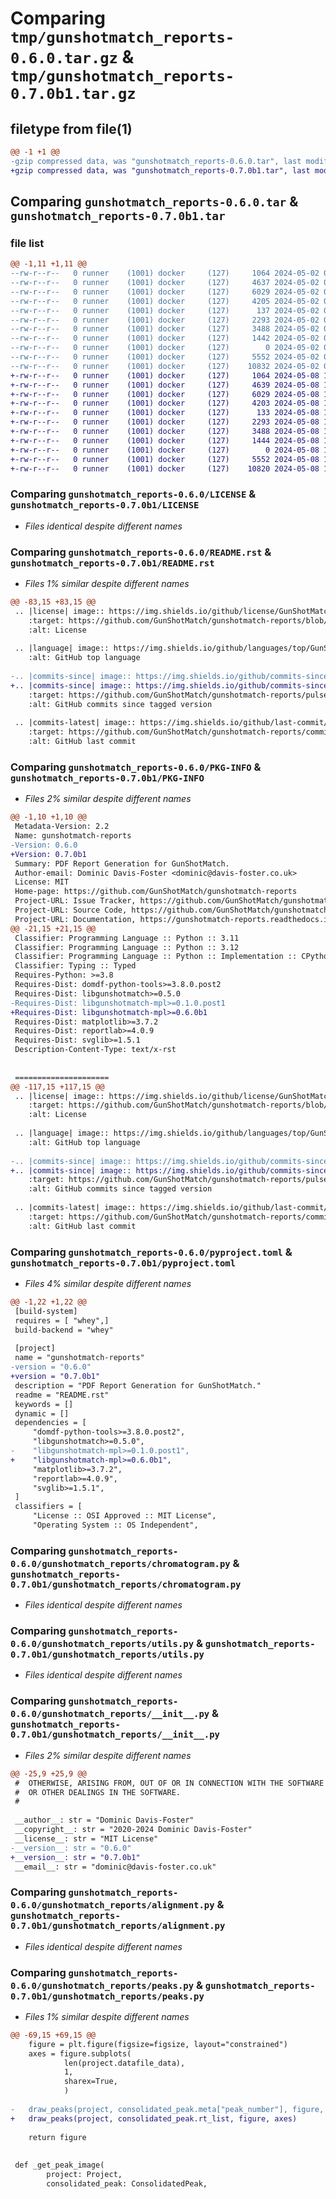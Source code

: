 # Comparing `tmp/gunshotmatch_reports-0.6.0.tar.gz` & `tmp/gunshotmatch_reports-0.7.0b1.tar.gz`

## filetype from file(1)

```diff
@@ -1 +1 @@
-gzip compressed data, was "gunshotmatch_reports-0.6.0.tar", last modified: Thu May  2 09:48:43 2024, max compression
+gzip compressed data, was "gunshotmatch_reports-0.7.0b1.tar", last modified: Wed May  8 16:09:05 2024, max compression
```

## Comparing `gunshotmatch_reports-0.6.0.tar` & `gunshotmatch_reports-0.7.0b1.tar`

### file list

```diff
@@ -1,11 +1,11 @@
--rw-r--r--   0 runner    (1001) docker     (127)     1064 2024-05-02 09:48:43.093726 gunshotmatch_reports-0.6.0/LICENSE
--rw-r--r--   0 runner    (1001) docker     (127)     4637 2024-05-02 09:48:43.097726 gunshotmatch_reports-0.6.0/README.rst
--rw-r--r--   0 runner    (1001) docker     (127)     6029 2024-05-02 09:48:43.097726 gunshotmatch_reports-0.6.0/PKG-INFO
--rw-r--r--   0 runner    (1001) docker     (127)     4205 2024-05-02 09:48:43.097726 gunshotmatch_reports-0.6.0/pyproject.toml
--rw-r--r--   0 runner    (1001) docker     (127)      137 2024-05-02 09:48:43.097726 gunshotmatch_reports-0.6.0/requirements.txt
--rw-r--r--   0 runner    (1001) docker     (127)     2293 2024-05-02 09:48:20.581642 gunshotmatch_reports-0.6.0/gunshotmatch_reports/chromatogram.py
--rw-r--r--   0 runner    (1001) docker     (127)     3488 2024-05-02 09:48:20.581642 gunshotmatch_reports-0.6.0/gunshotmatch_reports/utils.py
--rw-r--r--   0 runner    (1001) docker     (127)     1442 2024-05-02 09:48:20.581642 gunshotmatch_reports-0.6.0/gunshotmatch_reports/__init__.py
--rw-r--r--   0 runner    (1001) docker     (127)        0 2024-05-02 09:48:20.581642 gunshotmatch_reports-0.6.0/gunshotmatch_reports/py.typed
--rw-r--r--   0 runner    (1001) docker     (127)     5552 2024-05-02 09:48:20.581642 gunshotmatch_reports-0.6.0/gunshotmatch_reports/alignment.py
--rw-r--r--   0 runner    (1001) docker     (127)    10832 2024-05-02 09:48:20.581642 gunshotmatch_reports-0.6.0/gunshotmatch_reports/peaks.py
+-rw-r--r--   0 runner    (1001) docker     (127)     1064 2024-05-08 16:09:05.772384 gunshotmatch_reports-0.7.0b1/LICENSE
+-rw-r--r--   0 runner    (1001) docker     (127)     4639 2024-05-08 16:09:05.776384 gunshotmatch_reports-0.7.0b1/README.rst
+-rw-r--r--   0 runner    (1001) docker     (127)     6029 2024-05-08 16:09:05.776384 gunshotmatch_reports-0.7.0b1/PKG-INFO
+-rw-r--r--   0 runner    (1001) docker     (127)     4203 2024-05-08 16:09:05.776384 gunshotmatch_reports-0.7.0b1/pyproject.toml
+-rw-r--r--   0 runner    (1001) docker     (127)      133 2024-05-08 16:09:05.776384 gunshotmatch_reports-0.7.0b1/requirements.txt
+-rw-r--r--   0 runner    (1001) docker     (127)     2293 2024-05-08 16:08:40.500232 gunshotmatch_reports-0.7.0b1/gunshotmatch_reports/chromatogram.py
+-rw-r--r--   0 runner    (1001) docker     (127)     3488 2024-05-08 16:08:40.500232 gunshotmatch_reports-0.7.0b1/gunshotmatch_reports/utils.py
+-rw-r--r--   0 runner    (1001) docker     (127)     1444 2024-05-08 16:08:40.500232 gunshotmatch_reports-0.7.0b1/gunshotmatch_reports/__init__.py
+-rw-r--r--   0 runner    (1001) docker     (127)        0 2024-05-08 16:08:40.500232 gunshotmatch_reports-0.7.0b1/gunshotmatch_reports/py.typed
+-rw-r--r--   0 runner    (1001) docker     (127)     5552 2024-05-08 16:08:40.500232 gunshotmatch_reports-0.7.0b1/gunshotmatch_reports/alignment.py
+-rw-r--r--   0 runner    (1001) docker     (127)    10820 2024-05-08 16:08:40.500232 gunshotmatch_reports-0.7.0b1/gunshotmatch_reports/peaks.py
```

### Comparing `gunshotmatch_reports-0.6.0/LICENSE` & `gunshotmatch_reports-0.7.0b1/LICENSE`

 * *Files identical despite different names*

### Comparing `gunshotmatch_reports-0.6.0/README.rst` & `gunshotmatch_reports-0.7.0b1/README.rst`

 * *Files 1% similar despite different names*

```diff
@@ -83,15 +83,15 @@
 .. |license| image:: https://img.shields.io/github/license/GunShotMatch/gunshotmatch-reports
 	:target: https://github.com/GunShotMatch/gunshotmatch-reports/blob/master/LICENSE
 	:alt: License
 
 .. |language| image:: https://img.shields.io/github/languages/top/GunShotMatch/gunshotmatch-reports
 	:alt: GitHub top language
 
-.. |commits-since| image:: https://img.shields.io/github/commits-since/GunShotMatch/gunshotmatch-reports/v0.6.0
+.. |commits-since| image:: https://img.shields.io/github/commits-since/GunShotMatch/gunshotmatch-reports/v0.7.0b1
 	:target: https://github.com/GunShotMatch/gunshotmatch-reports/pulse
 	:alt: GitHub commits since tagged version
 
 .. |commits-latest| image:: https://img.shields.io/github/last-commit/GunShotMatch/gunshotmatch-reports
 	:target: https://github.com/GunShotMatch/gunshotmatch-reports/commit/master
 	:alt: GitHub last commit
```

### Comparing `gunshotmatch_reports-0.6.0/PKG-INFO` & `gunshotmatch_reports-0.7.0b1/PKG-INFO`

 * *Files 2% similar despite different names*

```diff
@@ -1,10 +1,10 @@
 Metadata-Version: 2.2
 Name: gunshotmatch-reports
-Version: 0.6.0
+Version: 0.7.0b1
 Summary: PDF Report Generation for GunShotMatch.
 Author-email: Dominic Davis-Foster <dominic@davis-foster.co.uk>
 License: MIT
 Home-page: https://github.com/GunShotMatch/gunshotmatch-reports
 Project-URL: Issue Tracker, https://github.com/GunShotMatch/gunshotmatch-reports/issues
 Project-URL: Source Code, https://github.com/GunShotMatch/gunshotmatch-reports
 Project-URL: Documentation, https://gunshotmatch-reports.readthedocs.io/en/latest
@@ -21,15 +21,15 @@
 Classifier: Programming Language :: Python :: 3.11
 Classifier: Programming Language :: Python :: 3.12
 Classifier: Programming Language :: Python :: Implementation :: CPython
 Classifier: Typing :: Typed
 Requires-Python: >=3.8
 Requires-Dist: domdf-python-tools>=3.8.0.post2
 Requires-Dist: libgunshotmatch>=0.5.0
-Requires-Dist: libgunshotmatch-mpl>=0.1.0.post1
+Requires-Dist: libgunshotmatch-mpl>=0.6.0b1
 Requires-Dist: matplotlib>=3.7.2
 Requires-Dist: reportlab>=4.0.9
 Requires-Dist: svglib>=1.5.1
 Description-Content-Type: text/x-rst
 
 
 =====================
@@ -117,15 +117,15 @@
 .. |license| image:: https://img.shields.io/github/license/GunShotMatch/gunshotmatch-reports
 	:target: https://github.com/GunShotMatch/gunshotmatch-reports/blob/master/LICENSE
 	:alt: License
 
 .. |language| image:: https://img.shields.io/github/languages/top/GunShotMatch/gunshotmatch-reports
 	:alt: GitHub top language
 
-.. |commits-since| image:: https://img.shields.io/github/commits-since/GunShotMatch/gunshotmatch-reports/v0.6.0
+.. |commits-since| image:: https://img.shields.io/github/commits-since/GunShotMatch/gunshotmatch-reports/v0.7.0b1
 	:target: https://github.com/GunShotMatch/gunshotmatch-reports/pulse
 	:alt: GitHub commits since tagged version
 
 .. |commits-latest| image:: https://img.shields.io/github/last-commit/GunShotMatch/gunshotmatch-reports
 	:target: https://github.com/GunShotMatch/gunshotmatch-reports/commit/master
 	:alt: GitHub last commit
```

### Comparing `gunshotmatch_reports-0.6.0/pyproject.toml` & `gunshotmatch_reports-0.7.0b1/pyproject.toml`

 * *Files 4% similar despite different names*

```diff
@@ -1,22 +1,22 @@
 [build-system]
 requires = [ "whey",]
 build-backend = "whey"
 
 [project]
 name = "gunshotmatch-reports"
-version = "0.6.0"
+version = "0.7.0b1"
 description = "PDF Report Generation for GunShotMatch."
 readme = "README.rst"
 keywords = []
 dynamic = []
 dependencies = [
     "domdf-python-tools>=3.8.0.post2",
     "libgunshotmatch>=0.5.0",
-    "libgunshotmatch-mpl>=0.1.0.post1",
+    "libgunshotmatch-mpl>=0.6.0b1",
     "matplotlib>=3.7.2",
     "reportlab>=4.0.9",
     "svglib>=1.5.1",
 ]
 classifiers = [
     "License :: OSI Approved :: MIT License",
     "Operating System :: OS Independent",
```

### Comparing `gunshotmatch_reports-0.6.0/gunshotmatch_reports/chromatogram.py` & `gunshotmatch_reports-0.7.0b1/gunshotmatch_reports/chromatogram.py`

 * *Files identical despite different names*

### Comparing `gunshotmatch_reports-0.6.0/gunshotmatch_reports/utils.py` & `gunshotmatch_reports-0.7.0b1/gunshotmatch_reports/utils.py`

 * *Files identical despite different names*

### Comparing `gunshotmatch_reports-0.6.0/gunshotmatch_reports/__init__.py` & `gunshotmatch_reports-0.7.0b1/gunshotmatch_reports/__init__.py`

 * *Files 2% similar despite different names*

```diff
@@ -25,9 +25,9 @@
 #  OTHERWISE, ARISING FROM, OUT OF OR IN CONNECTION WITH THE SOFTWARE OR THE USE
 #  OR OTHER DEALINGS IN THE SOFTWARE.
 #
 
 __author__: str = "Dominic Davis-Foster"
 __copyright__: str = "2020-2024 Dominic Davis-Foster"
 __license__: str = "MIT License"
-__version__: str = "0.6.0"
+__version__: str = "0.7.0b1"
 __email__: str = "dominic@davis-foster.co.uk"
```

### Comparing `gunshotmatch_reports-0.6.0/gunshotmatch_reports/alignment.py` & `gunshotmatch_reports-0.7.0b1/gunshotmatch_reports/alignment.py`

 * *Files identical despite different names*

### Comparing `gunshotmatch_reports-0.6.0/gunshotmatch_reports/peaks.py` & `gunshotmatch_reports-0.7.0b1/gunshotmatch_reports/peaks.py`

 * *Files 1% similar despite different names*

```diff
@@ -69,15 +69,15 @@
 	figure = plt.figure(figsize=figsize, layout="constrained")
 	axes = figure.subplots(
 			len(project.datafile_data),
 			1,
 			sharex=True,
 			)
 
-	draw_peaks(project, consolidated_peak.meta["peak_number"], figure, axes)
+	draw_peaks(project, consolidated_peak.rt_list, figure, axes)
 
 	return figure
 
 
 def _get_peak_image(
 		project: Project,
 		consolidated_peak: ConsolidatedPeak,
```

